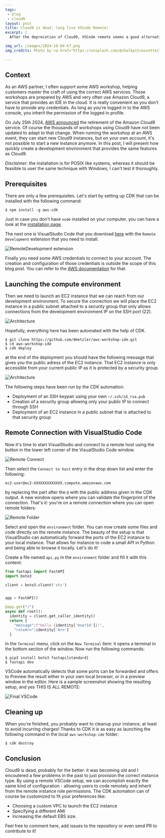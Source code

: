 ```yaml
---
tags: 
 - blog
 - cloud9
layout: post
title: Cloud9 is dead, long live VSCode Remote!
excerpt: |
  After the deprecation of Cloud9, VSCode remote seems a good alternative. Here is how we can quicly set it up on AWS. 

img_url: /images/2024-10-04-k7.png
img_credits: Photo by <a href="https://unsplash.com/@chalkpitcassetteclub?utm_content=creditCopyText&utm_medium=referral&utm_source=unsplash">Silas Gregory</a> on <a href="https://unsplash.com/photos/a-person-holding-a-blue-cassette-in-front-of-a-metal-machine-ve3Z4ukE3TY?utm_content=creditCopyText&utm_medium=referral&utm_source=unsplash">Unsplash</a>
  
---
```

## Context

As an AWS partner, I often support some AWS workshop, helping customers master the craft of using the correct AWS services. Those workshops are prepared by AWS and very often use Amazon Cloud9, a service that provides an IDE in the cloud. It is really convenient as you don't have to provide any credentials. As long as you're logged in to the AWS console, you inherit the permission of the logged in profile.

On July 25th 2024, [AWS announced](https://aws.amazon.com/blogs/devops/how-to-migrate-from-aws-cloud9-to-aws-ide-toolkits-or-aws-cloudshell/) the retirement of the Amazon Cloud9 service. Of course the thousands of workshops using Cloud9 have not been updated to adapt to that change. When running the workshop at an AWS event, they can start new Cloud9 instances, but on your own account, it's not possible to start a new instance anymore. In this post, I will present how quickly create a development environment that provides the same features as Cloud9.  

*Disclaimer:* the installation is for POSIX like systems, whereas it should be feasible to user the same technique with Windows, I can't test it thoroughly.

## Prerequisites

There are only a few prerequisites. Let's start by setting up CDK that can be installed with the following command:

```shell
$ npm install -g aws-cdk
```

Just in case you don't have `node` installed on your computer, you can have a look at the [installation page](https://nodejs.org/en/download/package-manager).

The next one is VisualStudio Code that you download [here](https://code.visualstudio.com/download) with the `Remote Development` extension that you need to install.

![RemoteDevelopment extension](/images/2024-10-04-remote-extension.png)

Finally you need some AWS credentials to connect to your account. The creation and configuration of those credentials is outside the scope of this blog post. You can refer to the [AWS documentation](https://docs.aws.amazon.com/cli/v1/userguide/cli-configure-files.html) for that.

## Launching the compute environment

Then we need to launch an EC2 instance that we can reach from our development environment. To secure the connection we will place the EC2 instance in a public subnet attached to a security group that only allows connections from the development environment IP on the SSH port (22). 

![Architecture](/images/2024-10-04-RemoteVSCode.png)

Hopefully, everything here has been automated with the help of CDK.

```shell
$ git clone https://github.com/dmetzler/aws-workshop-ide.git
$ cd aws-workshop-ide
$ cdk deploy
```

at the end of the deployment you should have the following message that gives you the public adress of the EC2 instance. That EC2 instance is only accessible from your current public IP as it is protected by a security group.

![Architecture](/images/2024-10-04-cdkdeploy.png)

The following steps have been run by the CDK automation:

- Deployment of an SSH keypair using your own `~/.ssh/id_rsa.pub`
- Creation of a security group allowing only your public IP to connect through SSH
- Deployment of an EC2 instance in a public subnet that is attached to that security group


## Remote Connection with VisualStudio Code

Now it's time to start VisualStudio and connect to a remote host using the button in the lower left corner of the VisualStudio Code window.

![Remote Connect](/images/2024-10-04-start-remote.png)

Then select the `Connect to host` entry in the drop down list and enter the following:

```
ec2-user@ec2-XXXXXXXXXXXXX.compute.amazonaws.com
```
by replacing the part after the `@` with the public address given in the CDK output. A new window opens where you can validate the fingerprint of the connection. That's it: you're on a remote connection where you can open remote folders:

![Remote Folder](/images/2024-10-04-open-folder.png)

Select and open the `environment` folder. You can now create some files and code directly on the remote instance. The beauty of the setup is that VisualStudio can automatically forward the ports of the EC2 instance to your local instance. That allows for instance to code a small API in Python and being able to browse it locally. Let's do it!

Create a file named `api.py` in the `environment` folder and fill it with this content:

```python
from fastapi import FastAPI
import boto3

client = boto3.client('sts')


app = FastAPI()

@app.get("/")
async def root():
  identity = client.get_caller_identity()
  return {
    "message":f"Hello {identity['UserId']}!",
    "roleArn":identity['Arn']
  }
```

In the `Terminal` menu, click on the `New Terminal` item: it opens a terminal in the bottom section of the window. Now run the following commands:

```shell
$ pip3 install boto3 fastapi[standard]
$ fastapi dev
```

VSCode automatically detects that some ports can be forwarded and offers to Preview the result either in your own local browser, or in a preview window in the editor. Here is a sample screenshot showing the resulting setup, and yes THIS IS ALL REMOTE:

![Final VSCode](/images/2024-10-04-final-vscode.png)




## Cleaning up

When you're finished, you probably want to cleanup your instance, at least to avoid incurring charges! Thanks to CDK it is as easy as launching the following command in the local `aws-workshop-ide` folder:

```shell
$ cdk destroy
```

## Conclusion

Cloud9 is dead, probably for the better: it was becoming old and I encoutered a few problems in the past to just provision the correct instance type.
By using a remote VSCode setup, we can accomplish exactly the same kind of configuration - allowing users to code remotely and inherit from the remote instance role permissions.
The CDK automation can of course be customized to fit your preferences like:

- Choosing a custom VPC to launch the EC2 instance
- Specifying a different AMI
- Increasing the default EBS size.

Feel free to comment here, add issues to the repository or even send PR to contribute to it! 
